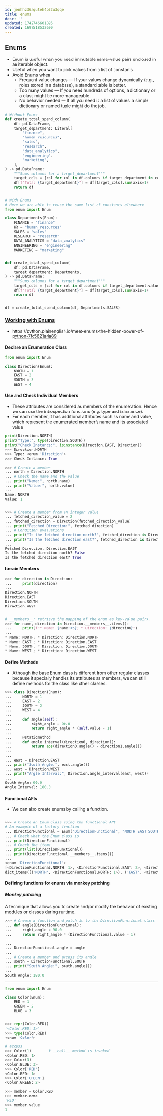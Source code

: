 ```yaml
---
id: jenhhz36aquteh4p32u3qqe
title: enums
desc: ''
updated: 1742746601895
created: 1697518532690
---
```



## Enums

- Enum is useful when you need immutable name-value pairs enclosed in an iterable object.
- Useful when you want to pick values from a list of constants
- Avoid Enums when
  - Frequent value changes — If your values change dynamically (e.g., roles stored in a database), a standard table is better.
  - Too many values — If you need hundreds of options, a dictionary or a class might be more manageable.
  - No behavior needed — If all you need is a list of values, a simple dictionary or named tuple might do the job.

``` py
# Without Enums
def create_total_spend_column(
    df: pd.DataFrame,
    target_department: Literal[
        "finance",
        "human_resources",
        "sales",
        "research",
        "data_analytics",
        "engineering",
        "marketing",
    ],
) -> pd.DataFrame:
    """Sums columns for a target_department"""
    target_cols = [col for col in df.columns if target_department in col]
    df[f"Total {target_department}"] = df[target_cols].sum(axis=1)
    return df


# With Enums
# Here we are able to reuse the same list of constants elsewhere
from enum import Enum

class Departments(Enum):
    FINANCE = "finance"
    HR = "human_resources"
    SALES = "sales"
    RESEARCH = "research"
    DATA_ANALYTICS = "data_analytics"
    ENGINEERING = "engineering"
    MARKETING = "marketing"


def create_total_spend_column(
    df: pd.DataFrame,
    target_department: Departments,
) -> pd.DataFrame:
    """Sums columns for a target_department"""
    target_cols = [col for col in df.columns if target_department.value in col]
    df[f"Total {target_department}"] = df[target_cols].sum(axis=1)
    return df


df = create_total_spend_column(df, Departments.SALES)

```

### [Working with Enums](https://betterprogramming.pub/take-advantage-of-the-enum-class-to-implement-enumerations-in-python-1b65b530e1d)

- <https://python.plainenglish.io/meet-enums-the-hidden-power-of-python-7fc5621a4a89>

#### Declare an Enumeration Class

```py
from enum import Enum

class Direction(Enum):
    NORTH = 1
    EAST = 2
    SOUTH = 3
    WEST = 4
```

#### Use and Check Individual Members

- These attributes are considered as members of the enumeration. Hence we can use the introspection functions (e.g. type and isinstance).
- For each member, it has additional attributes such as name and value, which represent the enumerated member’s name and its associated value

``` py
print(Direction.NORTH)
print("Type:", type(Direction.SOUTH))
print("Check Instance:", isinstance(Direction.EAST, Direction))
>>> Direction.NORTH
>>> Type: <enum 'Direction'>
>>> Check Instance: True

>>> # Create a member
... north = Direction.NORTH
... # Check the name and the value
... print("Name:", north.name)
... print("Value:", north.value)
... 
Name: NORTH
Value: 1


>>> # Create a member from an integer value
... fetched_direction_value = 2
... fetched_direction = Direction(fetched_direction_value)
... print("Fetched Direction:", fetched_direction)
... # Condition evaluations
... print("Is the fetched direction north?", fetched_direction is Direction.NORTH)
... print("Is the fetched direction east?", fetched_direction is Direction.EAST)
... 
Fetched Direction: Direction.EAST
Is the fetched direction north? False
Is the fetched direction east? True
```

#### Iterate Members

``` py
>>> for direction in Direction:
...     print(direction)
... 
Direction.NORTH
Direction.EAST
Direction.SOUTH
Direction.WEST


# __members__: retrieve the mapping of the enum as key-value pairs.
>>> for name, direction in Direction.__members__.items():
...     print(f"* Name: {name:<5}; * Direction: {direction}")
... 
* Name: NORTH; * Direction: Direction.NORTH
* Name: EAST ; * Direction: Direction.EAST
* Name: SOUTH; * Direction: Direction.SOUTH
* Name: WEST ; * Direction: Direction.WEST
```

#### Define Methods

- Although the base Enum class is different from other regular classes because it specially handles its attributes as members, we can still define methods for the class like other classes.

``` py
>>> class Direction(Enum):
...     NORTH = 1
...     EAST = 2
...     SOUTH = 3
...     WEST = 4
... 
...     def angle(self):
...         right_angle = 90.0
...         return right_angle * (self.value - 1)
... 
...     @staticmethod
...     def angle_interval(direction0, direction1):
...         return abs(direction0.angle() - direction1.angle())
... 
... 
... east = Direction.EAST
... print("South Angle:", east.angle())
... west = Direction.WEST
... print("Angle Interval:", Direction.angle_interval(east, west))
... 
South Angle: 90.0
Angle Interval: 180.0
```

#### Functional APIs

- We can also create enums by calling a function.

``` py

>>> # Create an Enum class using the functional API
# An example of a factory function
... DirectionFunctional = Enum("DirectionFunctional", "NORTH EAST SOUTH WEST")
... # Check what the Enum class is
... print(DirectionFunctional)
... # Check the items
... print(list(DirectionFunctional))
... print(DirectionFunctional.__members__.items())
... 
<enum 'DirectionFunctional'>
[<DirectionFunctional.NORTH: 1>, <DirectionFunctional.EAST: 2>, <DirectionFunctional.SOUTH: 3>, <DirectionFunctional.WEST: 4>]
dict_items([('NORTH', <DirectionFunctional.NORTH: 1>), ('EAST', <DirectionFunctional.EAST: 2>), ('SOUTH', <DirectionFunctional.SOUTH: 3>), ('WEST', <DirectionFunctional.WEST: 4>)])
```

#### Defining functions for enums via monkey patching

##### Monkey patching

A technique that allows you to create and/or modify the behavior of existing modules or classes during runtime.

``` py
>>> # Create a function and patch it to the DirectionFunctional class
... def angle(DirectionFunctional):
...     right_angle = 90.0
...     return right_angle * (DirectionFunctional.value - 1)
... 
... 
... DirectionFunctional.angle = angle
... 
... # Create a member and access its angle
... south = DirectionFunctional.SOUTH
... print("South Angle:", south.angle())
... 
South Angle: 180.0
```

---

``` py
from enum import Enum

class Color(Enum):
    RED = 1
    GREEN = 2
    BLUE = 3


>>> repr(Color.RED))
'<Color.RED: 1>'
>>> type(Color.RED)          
<enum 'Color'>

# access
>>> Color(1)        # __call__ method is invoked
<Color.RED: 1>
>>> Color(3)
<Color.BLUE: 3>
>>> Color['RED']
<Color.RED: 1>
>>> Color['GREEN']
<Color.GREEN: 2>

>>> member = Color.RED 
>>> member.name                     
'RED'
>>> member.value                    
1
```

